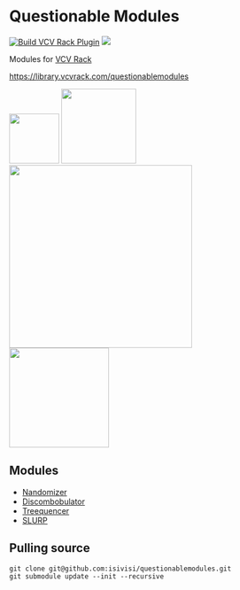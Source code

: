 # Questionable Modules 
[![Build VCV Rack Plugin](https://github.com/isivisi/questionablemodules/actions/workflows/build-plugin.yml/badge.svg?branch=master)](https://github.com/isivisi/questionablemodules/actions/workflows/build-plugin.yml)
<img src="https://badgen.net/static/VCV%20Library/6,071/blue"/>

Modules for [VCV Rack](https://github.com/VCVRack/Rack)

https://library.vcvrack.com/questionablemodules

<img src="https://library.vcvrack.com/screenshots/200/questionablemodules/nandomizer.png" width="90"> <img src="https://library.vcvrack.com/screenshots/200/questionablemodules/discombobulator.png" width="135">
<img src="https://github.com/isivisi/questionablemodules/blob/master/images/Treequencer.gif?raw=true?raw=true" width="330">
<img src="https://library.vcvrack.com/screenshots/200/questionablemodules/quatosc.png" width="180">

## Modules
- [Nandomizer](https://isivisi.github.io/questionablemodules/nandomizer)
- [Discombobulator](https://isivisi.github.io/questionablemodules/discombobulator)
- [Treequencer](https://isivisi.github.io/questionablemodules/treequencer)
- [SLURP](https://isivisi.github.io/questionablemodules/slurp)


## Pulling source
```
git clone git@github.com:isivisi/questionablemodules.git
git submodule update --init --recursive
```